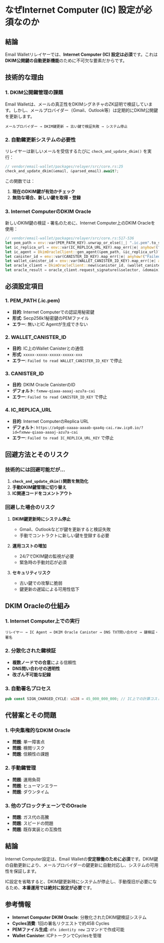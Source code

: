 # なぜInternet Computer (IC) 設定が必須なのか

## 結論
Email Walletリレイヤーでは、**Internet Computer (IC) 設定は必須**です。これは**DKIM公開鍵の自動更新機能**のために不可欠な要素だからです。

## 技術的な理由

### 1. DKIM公開鍵管理の課題

Email Walletは、メールの真正性をDKIMシグネチャのZK証明で検証しています。しかし、メールプロバイダー（Gmail、Outlook等）は定期的にDKIM公開鍵を更新します。

```
メールプロバイダー → DKIM鍵更新 → 古い鍵で検証失敗 → システム停止
```

### 2. 自動鍵更新システムの必要性

リレイヤーは新しいメールを受信するたびに `check_and_update_dkim()` を実行：

```rust
// vendor/email-wallet/packages/relayer/src/core.rs:25
check_and_update_dkim(&email, &parsed_email).await?;
```

この関数では：
1. **現在のDKIM鍵が有効かチェック**
2. **無効な場合、新しい鍵を取得・登録**

### 3. Internet ComputerのDKIM Oracle

新しいDKIM鍵の検証・署名のために、Internet Computer上のDKIM Oracleを使用：

```rust
// vendor/email-wallet/packages/relayer/src/core.rs:517-536
let pem_path = env::var(PEM_PATH_KEY).unwrap_or_else(|_| ".ic.pem".to_string());
let ic_replica_url = env::var(IC_REPLICA_URL_KEY).map_err(|e| anyhow!("Failed to read IC_REPLICA_URL_KEY: {}", e))?;
let ic_agent = DkimOracleClient::gen_agent(&pem_path, &ic_replica_url)?;
let canister_id = env::var(CANISTER_ID_KEY).map_err(|e| anyhow!("Failed to read CANISTER_ID_KEY: {}", e))?;
let wallet_canister_id = env::var(WALLET_CANISTER_ID_KEY).map_err(|e| anyhow!("Failed to read WALLET_CANISTER_ID_KEY: {}", e))?;
let oracle_client = DkimOracleClient::new(&canister_id, &wallet_canister_id, &ic_agent).await?;
let oracle_result = oracle_client.request_signature(&selector, &domain).await?;
```

## 必須設定項目

### 1. PEM_PATH (.ic.pem)
- **目的**: Internet Computerでの認証用秘密鍵
- **形式**: Secp256k1秘密鍵のPEMファイル
- **エラー**: 無いとIC Agentが生成できない

### 2. WALLET_CANISTER_ID
- **目的**: IC上のWallet Canisterとの通信
- **形式**: `xxxxx-xxxxx-xxxxx-xxxxx-xxx`
- **エラー**: `Failed to read WALLET_CANISTER_ID_KEY` で停止

### 3. CANISTER_ID
- **目的**: DKIM Oracle CanisterのID
- **デフォルト**: `fxmww-qiaaa-aaaaj-azu7a-cai`
- **エラー**: `Failed to read CANISTER_ID_KEY` で停止

### 4. IC_REPLICA_URL
- **目的**: Internet ComputerのReplica URL
- **デフォルト**: `https://a4gq6-oaaaa-aaaab-qaa4q-cai.raw.icp0.io/?id=fxmww-qiaaa-aaaaj-azu7a-cai`
- **エラー**: `Failed to read IC_REPLICA_URL_KEY` で停止

## 回避方法とそのリスク

### 技術的には回避可能だが...

1. **`check_and_update_dkim()`関数を無効化**
2. **手動DKIM鍵管理に切り替え**
3. **IC関連コードをコメントアウト**

### 回避した場合のリスク

1. **DKIM鍵更新時にシステム停止**
   - Gmail、Outlookなどが鍵を更新すると検証失敗
   - 手動でコントラクトに新しい鍵を登録する必要

2. **運用コストの増加**
   - 24/7でDKIM鍵の監視が必要
   - 緊急時の手動対応が必須

3. **セキュリティリスク**
   - 古い鍵での攻撃に脆弱
   - 鍵更新の遅延による可用性低下

## DKIM Oracleの仕組み

### 1. Internet Computer上での実行
```
リレイヤー → IC Agent → DKIM Oracle Canister → DNS TXT問い合わせ → 鍵検証・署名
```

### 2. 分散化された鍵検証
- **複数ノードでの合意**による信頼性
- **DNS問い合わせの透明性**
- **改ざん不可能な記録**

### 3. 自動署名プロセス
```rust
pub const SIGN_CHARGED_CYCLE: u128 = 45_000_000_000; // IC上での計算コスト
```

## 代替案とその問題

### 1. 中央集権的なDKIM Oracle
- **問題**: 単一障害点
- **問題**: 検閲リスク
- **問題**: 信頼性の課題

### 2. 手動鍵管理
- **問題**: 運用負荷
- **問題**: ヒューマンエラー
- **問題**: ダウンタイム

### 3. 他のブロックチェーンでのOracle
- **問題**: ガス代の高騰
- **問題**: スピードの問題
- **問題**: 既存実装との互換性

## 結論

Internet Computer設定は、Email Walletの**安定稼働のために必須**です。DKIM鍵の自動更新により、メールプロバイダーの鍵更新に自動対応し、システムの可用性を保証します。

IC設定を省略すると、DKIM鍵更新時にシステムが停止し、手動復旧が必要になるため、**本番運用では絶対に設定が必要**です。

## 参考情報

- **Internet Computer DKIM Oracle**: 分散化されたDKIM鍵検証システム
- **Cycles消費**: 1回の署名リクエストで約45B Cycles
- **PEMファイル生成**: `dfx identity new` コマンドで作成可能
- **Wallet Canister**: ICPトークンでCyclesを管理